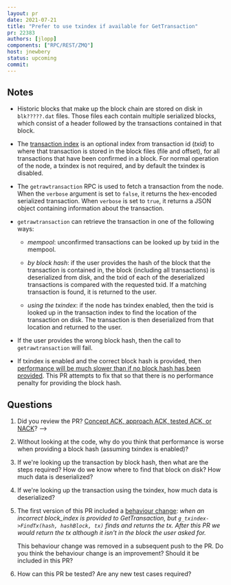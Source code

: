 ```yaml
---
layout: pr
date: 2021-07-21
title: "Prefer to use txindex if available for GetTransaction"
pr: 22383
authors: [jlopp]
components: ["RPC/REST/ZMQ"]
host: jnewbery
status: upcoming
commit: 
---
```


## Notes

- Historic blocks that make up the block chain are stored on disk in
  `blk?????.dat` files. Those files each contain multiple serialized blocks,
  which consist of a header followed by the transactions contained in that
  block.

- The [transaction
  index](https://github.com/bitcoin/bitcoin/blob/54e31742/src/index/txindex.h#L12-L17)
  is an optional index from transaction id (_txid_) to where that
  transaction is stored in the block files (file and offset), for all
  transactions that have been confirmed in a block. For normal operation of
  the node, a txindex is not required, and by default the txindex is
  disabled.

- The `getrawtransaction` RPC is used to fetch a transaction from the node.
  When the `verbose` argument is set to `false`, it returns the hex-encoded
  serialized transaction. When `verbose` is set to `true`, it returns a JSON
  object containing information about the transaction.

- `getrawtransaction` can retrieve the transaction in one of the following
  ways:

  - *mempool*: unconfirmed transactions can be looked up by txid in the
    mempool.

  - *by block hash*: if the user provides the hash of the block that the
    transaction is contained in, the block (including all transactions) is
    deserialized from disk, and the txid of each of the deserialized
    transactions is compared with the requested txid. If a matching
    transaction is found, it is returned to the user.

  - *using the txindex*: if the node has txindex enabled, then the txid is
    looked up in the transaction index to find the location of the
    transaction on disk. The transaction is then deserialized from that location
    and returned to the user.

- If the user provides the wrong block hash, then the call to
  `getrawtransaction` will fail.

- If txindex is enabled and the correct block hash is provided, then
  [performance will be much slower than if no block hash has been
  provided](https://github.com/bitcoin/bitcoin/issues/22382). This PR
  attempts to fix that so that there is no performance penalty for providing
  the block hash.

## Questions

1. Did you review the PR? [Concept ACK, approach ACK, tested ACK, or
   NACK](https://github.com/bitcoin/bitcoin/blob/master/CONTRIBUTING.md#peer-review)?
-->

2. Without looking at the code, why do you think that performance is worse
   when providing a block hash (assuming txindex is enabled)?

3. If we're looking up the transaction by block hash, then what are the
   steps required? How do we know where to find that block on disk? How much
   data is deserialized?

4. If we're looking up the transaction using the txindex, how much data is
   deserialized?

5. The first version of this PR included a [behaviour
   change](https://github.com/bitcoin/bitcoin/pull/22383#issuecomment-872388955):
   _when an incorrect block_index is provided to GetTransaction, but
   `g_txindex->FindTx(hash, hashBlock, tx)` finds and returns the tx.
   After this PR we would return the tx although it isn't in the block
   the user asked for._

   This behaviour change was removed in a subsequent push to the PR. Do you
   think the behaviour change is an improvement? Should it be included in
   this PR?

6. How can this PR be tested? Are any new test cases required?

<!-- TODO: After meeting, uncomment and add meeting log between the irc tags
## Meeting Log
{% irc %}
{% endirc %}
-->
